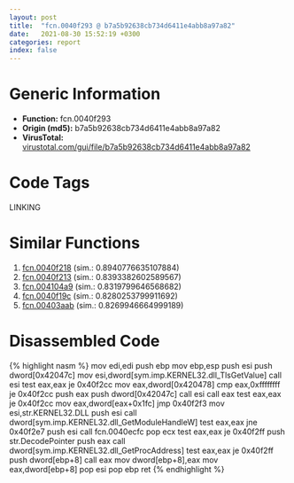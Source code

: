 ```yaml
---
layout: post
title:  "fcn.0040f293 @ b7a5b92638cb734d6411e4abb8a97a82"
date:   2021-08-30 15:52:19 +0300
categories: report
index: false
---
```


# Generic Information
- **Function:** fcn.0040f293
- **Origin (md5):** b7a5b92638cb734d6411e4abb8a97a82
- **VirusTotal:** [virustotal.com/gui/file/b7a5b92638cb734d6411e4abb8a97a82][virustotal_ref]

# Code Tags
<span class="tag" id="LINKING">LINKING</span>


# Similar Functions

1. [fcn.0040f218][similar_1_ref] (sim.: 0.8940776635107884)
2. [fcn.0040f213][similar_2_ref] (sim.: 0.8393382602589567)
3. [fcn.004104a9][similar_3_ref] (sim.: 0.8319799646568682)
4. [fcn.0040f19c][similar_4_ref] (sim.: 0.8280253799911692)
5. [fcn.00403aab][similar_5_ref] (sim.: 0.8269946664999189)


# Disassembled Code

{% highlight nasm %}
mov edi,edi
push ebp
mov ebp,esp
push esi
push dword[0x42047c]
mov esi,dword[sym.imp.KERNEL32.dll_TlsGetValue]
call esi
test eax,eax
je 0x40f2cc
mov eax,dword[0x420478]
cmp eax,0xffffffff
je 0x40f2cc
push eax
push dword[0x42047c]
call esi
call eax
test eax,eax
je 0x40f2cc
mov eax,dword[eax+0x1fc]
jmp 0x40f2f3
mov esi,str.KERNEL32.DLL
push esi
call dword[sym.imp.KERNEL32.dll_GetModuleHandleW]
test eax,eax
jne 0x40f2e7
push esi
call fcn.0040ecfc
pop ecx
test eax,eax
je 0x40f2ff
push str.DecodePointer
push eax
call dword[sym.imp.KERNEL32.dll_GetProcAddress]
test eax,eax
je 0x40f2ff
push dword[ebp+8]
call eax
mov dword[ebp+8],eax
mov eax,dword[ebp+8]
pop esi
pop ebp
ret 
{% endhighlight %}


[similar_1_ref]: /report/fcn.0040f218@b7a5b92638cb734d6411e4abb8a97a82
[similar_2_ref]: /report/fcn.0040f213@6c5b0418e4a4c57d99cda47d2717045d
[similar_3_ref]: /report/fcn.004104a9@d9409903542212823b7b4709144a636b
[similar_4_ref]: /report/fcn.0040f19c@6c5b0418e4a4c57d99cda47d2717045d
[similar_5_ref]: /report/fcn.00403aab@eb7f7fa38880dd66bab8caf5987e5b1a
[virustotal_ref]: https://www.virustotal.com/gui/file/b7a5b92638cb734d6411e4abb8a97a82